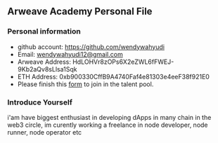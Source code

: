 ## Arweave Academy Personal File

### Personal information

- github account: https://github.com/wendywahyudi
- Email: wendywahyudi12@gmail.com
- Arweave Address: HdLOHVr8zOPs6X2eZWL6fFWEJ-9Kb2aQv8sLlsa1Sqk
- ETH Address: 0xb900330CffB9A4740Faf4e81303e4eeF38f921E0
- Please finish this [form](https://docs.google.com/forms/d/e/1FAIpQLSfWA5fIIcBgmRppm3jNz5vmf9Mai_QMVil-2pO4r7YKn_Zhtw/viewform?usp=sf_link) to join in the talent pool.

### Introduce Yourself
 i'am have biggest enthusiast in developing dApps in many chain in the web3 circle, im curently working a freelance in node developer, node runner, node operator etc
